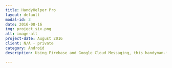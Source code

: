 ```yaml
---
title: HandyHelper Pro
layout: default
modal-id: 3
date: 2016-08-16
img: project_six.png
alt: image-alt
project-date: August 2016
client: N/A - private
category: Android
description: Using Firebase and Google Cloud Messaging​, this handyman-facing app is designed for handymen to create a profile, update their work schedule and chat with users needing their services in real-time. The core functionality is chat, enabling handymen to communicate with users who need their services, exchange contact information and finalize details. Currently, this app and HandyHelper (see other project) is in alpha version and will not be released to the public yet.

---
```

